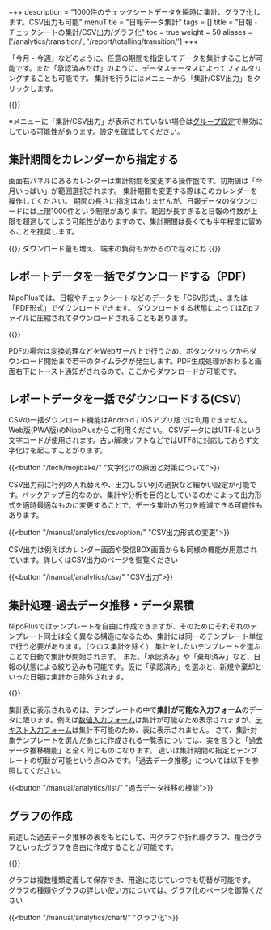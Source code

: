 +++
description = "1000件のチェックシートデータを瞬時に集計、グラフ化します。CSV出力も可能"
menuTitle = "日報データ集計"
tags = []
title = "日報・チェックシートの集計/CSV出力/グラフ化"
toc = true
weight = 50
aliases = ['/analytics/transition/', '/report/totalling/transition/']
+++

「今月・今週」などのように、任意の期間を指定してデータを集計することが可能です。また「承認済みだけ」のように、データステータスによってフィルタリングすることも可能です。
集計を行うにはメニューから「集計/CSV出力」をクリックします。

{{<appscreen filename="report-totaling" title="日報の集計画面。期間指定エリア・ダウンロードエリア・集計エリアの3つで構成される"  >}}

※メニューに「集計/CSV出力」が表示されていない場合は[グループ設定](/manual/initial-setting/make-group/)で無効にしている可能性があります。設定を確認してください。

## 集計期間をカレンダーから指定する

画面右パネルにあるカレンダーは集計期間を変更する操作盤です。初期値は「今月いっぱい」が範囲選択されます。
集計期間を変更する際はこのカレンダーを操作してください。
期間の長さに指定はありませんが、日報データのダウンロードには上限1000件という制限があります。範囲が長すぎると日報の件数が上限を超過してしまう可能性がありますので、集計期間は長くても半年程度に留めることを推奨します。

{{<alice pos="right" icon="ok">}}
ダウンロード量も増え、端末の負荷もかかるので程々にね
{{</alice>}}

## レポートデータを一括でダウンロードする（PDF）

NipoPlusでは、日報やチェックシートなどのデータを「CSV形式」、または「PDF形式」でダウンロードできます。
ダウンロードする状態によってはZipファイルに圧縮されてダウンロードされることもあります。

{{<appscreen filename="report-download" title="日報のデータをCSV形式、またはPDF形式でダウンロードできます"  >}}

PDFの場合は変換処理などをWebサーバ上で行うため、ボタンクリックからダウンロード開始まで若干のタイムラグが発生します。PDF生成処理がおわると画面右下にトースト通知がされるので、ここからダウンロードが可能です。

## レポートデータを一括でダウンロードする(CSV)

CSVの一括ダウンロード機能はAndroid / iOSアプリ版では利用できません。Web版(PWA版)のNipoPlusからご利用ください。
CSVデータにはUTF-8という文字コードが使用されます。古い解凍ソフトなどではUTF8に対応しておらず文字化けを起こすことがります。

{{<button "/tech/mojibake/" "文字化けの原因と対策について">}}

CSV出力前に行列の入れ替えや、出力しない列の選択など細かい設定が可能です。バックアップ目的なのか、集計や分析を目的としているのかによって出力形式を適時最適なものに変更することで、データ集計の労力を軽減できる可能性もあります。

{{<button "/manual/analytics/csvoption/" "CSV出力形式の変更">}}

CSV出力は例えばカレンダー画面や受信BOX画面からも同様の機能が用意されています。詳しくはCSV出力のページを御覧ください

{{<button "/manual/analytics/csv/" "CSV出力">}}


## 集計処理-過去データ推移・データ累積

NipoPlusではテンプレートを自由に作成できますが、そのためにそれぞれのテンプレート同士は全く異なる構造になるため、集計には同一のテンプレート単位で行う必要があります。（クロス集計を除く）
集計をしたいテンプレートを選ぶことで自動で集計が開始されます。
また、「承認済み」や「棄却済み」など、日報の状態による絞り込みも可能です。仮に「承認済み」を選ぶと、新規や棄却といった日報は集計から除外されます。

{{<appscreen filename="report-filter" title="集計の対象を選択する"  >}}

集計表に表示されるのは、テンプレートの中で**集計が可能な入力フォーム**のデータに限ります。例えば[数値入力フォーム](/manual/initial-setting/template/math/)は集計が可能なため表示されますが、[テキスト入力フォーム](/manual/initial-setting/template/text/)は集計不可能のため、表に表示されません。
さて、集計対象テンプレートを選んだあとに作成される一覧表については、実を言うと「過去データ推移機能」と全く同じものになります。
違いは集計期間の指定とテンプレートの切替が可能という点のみです。「過去データ推移」については以下を参照してください。

{{<button "/manual/analytics/list/" "過去データ推移の機能">}}

## グラフの作成

前述した過去データ推移の表をもとにして、円グラフや折れ線グラフ、複合グラフといったグラフを自由に作成することが可能です。

{{<appscreen filename="report-charts" title="データのグラフ化"  >}}

グラフは複数種類定義して保存でき、用途に応じていつでも切替が可能です。
グラフの種類やグラフの詳しい使い方については、グラフ化のページを御覧ください

{{<button "/manual/analytics/chart/" "グラフ化">}}

